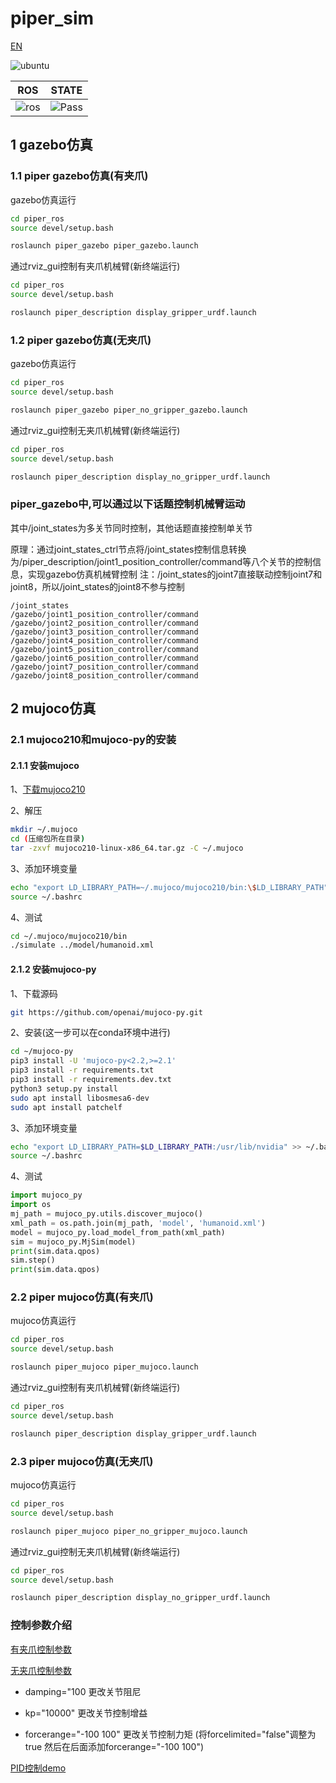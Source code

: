 # piper_sim

[EN](README(EN).md)

![ubuntu](https://img.shields.io/badge/Ubuntu-20.04-orange.svg)

|ROS |STATE|
|---|---|
|![ros](https://img.shields.io/badge/ROS-noetic-blue.svg)|![Pass](https://img.shields.io/badge/Pass-blue.svg)|

## 1 gazebo仿真

### 1.1 piper gazebo仿真(有夹爪)

gazebo仿真运行

```bash
cd piper_ros
source devel/setup.bash
```

```bash
roslaunch piper_gazebo piper_gazebo.launch
```

通过rviz_gui控制有夹爪机械臂(新终端运行)

```bash
cd piper_ros
source devel/setup.bash
```

```bash
roslaunch piper_description display_gripper_urdf.launch
```

### 1.2 piper gazebo仿真(无夹爪)

gazebo仿真运行

```bash
cd piper_ros
source devel/setup.bash
```

```bash
roslaunch piper_gazebo piper_no_gripper_gazebo.launch
```

通过rviz_gui控制无夹爪机械臂(新终端运行)

```bash
cd piper_ros
source devel/setup.bash
```

```bash
roslaunch piper_description display_no_gripper_urdf.launch
```

### piper_gazebo中,可以通过以下话题控制机械臂运动

其中/joint_states为多关节同时控制，其他话题直接控制单关节

原理：通过joint_states_ctrl节点将/joint_states控制信息转换为/piper_description/joint1_position_controller/command等八个关节的控制信息，实现gazebo仿真机械臂控制
注：/joint_states的joint7直接联动控制joint7和joint8，所以/joint_states的joint8不参与控制

```text
/joint_states
/gazebo/joint1_position_controller/command
/gazebo/joint2_position_controller/command
/gazebo/joint3_position_controller/command
/gazebo/joint4_position_controller/command
/gazebo/joint5_position_controller/command
/gazebo/joint6_position_controller/command
/gazebo/joint7_position_controller/command
/gazebo/joint8_position_controller/command
```

## 2 mujoco仿真

### 2.1 mujoco210和mujoco-py的安装

#### 2.1.1 安装mujoco

1、[下载mujoco210](https://github.com/google-deepmind/mujoco/releases/download/2.1.0/mujoco210-linux-x86_64.tar.gz)

2、解压

```bash
mkdir ~/.mujoco
cd (压缩包所在目录)
tar -zxvf mujoco210-linux-x86_64.tar.gz -C ~/.mujoco
```

3、添加环境变量

```bash
echo "export LD_LIBRARY_PATH=~/.mujoco/mujoco210/bin:\$LD_LIBRARY_PATH" >> ~/.bashrc
source ~/.bashrc
```

4、测试

```bash
cd ~/.mujoco/mujoco210/bin
./simulate ../model/humanoid.xml
```

#### 2.1.2 安装mujoco-py

1、下载源码

```bash
git https://github.com/openai/mujoco-py.git
```

2、安装(这一步可以在conda环境中进行)

```bash
cd ~/mujoco-py
pip3 install -U 'mujoco-py<2.2,>=2.1'
pip3 install -r requirements.txt
pip3 install -r requirements.dev.txt
python3 setup.py install
sudo apt install libosmesa6-dev
sudo apt install patchelf
```

3、添加环境变量

```bash
echo "export LD_LIBRARY_PATH=$LD_LIBRARY_PATH:/usr/lib/nvidia" >> ~/.bashrc
source ~/.bashrc
```

4、测试

```python
import mujoco_py
import os
mj_path = mujoco_py.utils.discover_mujoco()
xml_path = os.path.join(mj_path, 'model', 'humanoid.xml')
model = mujoco_py.load_model_from_path(xml_path)
sim = mujoco_py.MjSim(model)
print(sim.data.qpos)
sim.step()
print(sim.data.qpos)
```

### 2.2 piper mujoco仿真(有夹爪)

mujoco仿真运行

```bash
cd piper_ros
source devel/setup.bash
```

```bash
roslaunch piper_mujoco piper_mujoco.launch
```

通过rviz_gui控制有夹爪机械臂(新终端运行)

```bash
cd piper_ros
source devel/setup.bash
```

```bash
roslaunch piper_description display_gripper_urdf.launch
```

### 2.3 piper mujoco仿真(无夹爪)

mujoco仿真运行

```bash
cd piper_ros
source devel/setup.bash
```

```bash
roslaunch piper_mujoco piper_no_gripper_mujoco.launch
```

通过rviz_gui控制无夹爪机械臂(新终端运行)

```bash
cd piper_ros
source devel/setup.bash
```

```bash
roslaunch piper_description display_no_gripper_urdf.launch
```

### 控制参数介绍

[有夹爪控制参数](../piper_description/mujoco_model/piper_description.xml)

[无夹爪控制参数](../piper_description/mujoco_model/piper_no_gripper_description.xml)

- damping="100 更改关节阻尼

- kp="10000" 更改关节控制增益

- forcerange="-100 100" 更改关节控制力矩 (将forcelimited="false"调整为true 然后在后面添加forcerange="-100 100")

[PID控制demo](piper_mujoco/scripts/piper_mujoco_pid.py)
